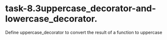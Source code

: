 # task-8.3uppercase_decorator-and-lowercase_decorator.
Define uppercase_decorator to convert the result of a function to uppercase
